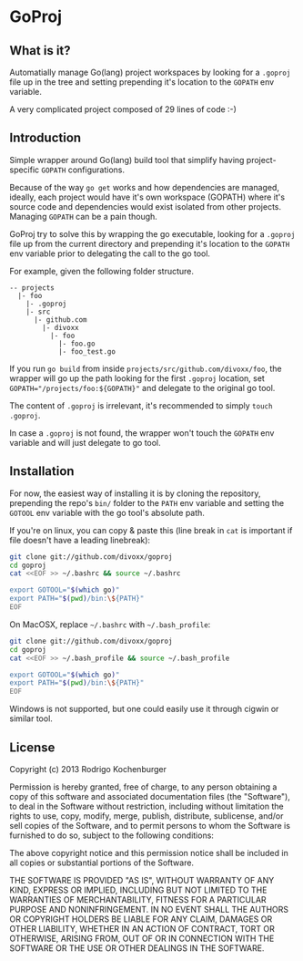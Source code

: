 GoProj
======

What is it?
-----------

Automatially manage Go(lang) project workspaces by looking for a `.goproj` file up in the tree and setting
prepending it's location to the `GOPATH` env variable.

A very complicated project composed of 29 lines of code :-)

Introduction
------------

Simple wrapper around Go(lang) build tool that simplify having project-specific `GOPATH` configurations.

Because of the way `go get` works and how dependencies are managed, ideally, each project would have it's 
own workspace (GOPATH) where it's source code and dependencies would exist isolated from other projects.
Managing `GOPATH` can be a pain though.

GoProj try to solve this by wrapping the go executable, looking for a `.goproj` file up from the current
directory and prepending it's location to the `GOPATH` env variable prior to delegating the call to the go tool.

For example, given the following folder structure.

```
-- projects
  |- foo
    |- .goproj
    |- src
      |- github.com
        |- divoxx
          |- foo
            |- foo.go
            |- foo_test.go
```

If you run `go build` from inside `projects/src/github.com/divoxx/foo`, the wrapper will go up the path
looking for the first `.goproj` location, set `GOPATH="/projects/foo:${GOPATH}"` and delegate to the original go tool.

The content of `.goproj` is irrelevant, it's recommended to simply `touch .goproj`.

In case a `.goproj` is not found, the wrapper won't touch the `GOPATH` env variable and will just delegate
to go tool.

Installation
------------

For now, the easiest way of installing it is by cloning the repository, prepending the repo's `bin/` folder to 
the `PATH` env variable and setting the `GOTOOL` env variable with the go tool's absolute path.

If you're on linux, you can copy & paste this (line break in `cat` is important if file doesn't have a leading linebreak):

```bash
git clone git://github.com/divoxx/goproj
cd goproj
cat <<EOF >> ~/.bashrc && source ~/.bashrc

export GOTOOL="$(which go)"
export PATH="$(pwd)/bin:\${PATH}"
EOF
```

On MacOSX, replace `~/.bashrc` with `~/.bash_profile`:

```bash
git clone git://github.com/divoxx/goproj
cd goproj
cat <<EOF >> ~/.bash_profile && source ~/.bash_profile

export GOTOOL="$(which go)"
export PATH="$(pwd)/bin:\${PATH}"
EOF
```

Windows is not supported, but one could easily use it through cigwin or similar tool.

License
-------

Copyright (c) 2013 Rodrigo Kochenburger <divoxx at gmail dot com>

Permission is hereby granted, free of charge, to any person obtaining a copy of this software and associated documentation files (the "Software"), to deal in the Software without restriction, including without limitation the rights to use, copy, modify, merge, publish, distribute, sublicense, and/or sell copies of the Software, and to permit persons to whom the Software is furnished to do so, subject to the following conditions:

The above copyright notice and this permission notice shall be included in all copies or substantial portions of the Software.

THE SOFTWARE IS PROVIDED "AS IS", WITHOUT WARRANTY OF ANY KIND, EXPRESS OR IMPLIED, INCLUDING BUT NOT LIMITED TO THE WARRANTIES OF MERCHANTABILITY, FITNESS FOR A PARTICULAR PURPOSE AND NONINFRINGEMENT. IN NO EVENT SHALL THE AUTHORS OR COPYRIGHT HOLDERS BE LIABLE FOR ANY CLAIM, DAMAGES OR OTHER LIABILITY, WHETHER IN AN ACTION OF CONTRACT, TORT OR OTHERWISE, ARISING FROM, OUT OF OR IN CONNECTION WITH THE SOFTWARE OR THE USE OR OTHER DEALINGS IN THE SOFTWARE.
